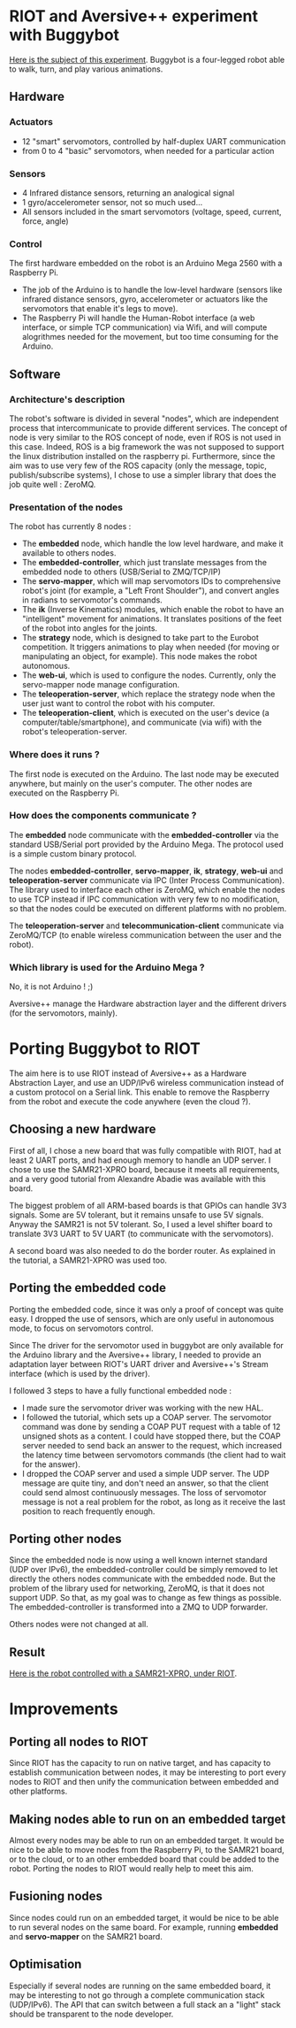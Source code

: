 # RIOT and Aversive++ experiment with Buggybot

[Here is the subject of this experiment](https://youtu.be/6bN-u-e33gY). Buggybot is a four-legged robot able to walk, turn, and play various animations.

## Hardware

### Actuators

 - 12 "smart" servomotors, controlled by half-duplex UART communication
 - from 0 to 4 "basic" servomotors, when needed for a particular action

### Sensors

 - 4 Infrared distance sensors, returning an analogical signal
 - 1 gyro/accelerometer sensor, not so much used...
 - All sensors included in the smart servomotors (voltage, speed, current, force, angle)

### Control

The first hardware embedded on the robot is an Arduino Mega 2560 with a Raspberry Pi. 

 - The job of the Arduino is to handle the low-level hardware (sensors like infrared distance sensors, gyro, accelerometer or actuators like the servomotors that enable it's legs to move).
 - The Raspberry Pi will handle the Human-Robot interface (a web interface, or simple TCP communication) via Wifi, and will compute alogrithmes needed for the movement, but too time consuming for the Arduino.

## Software

### Architecture's description

The robot's software is divided in several "nodes", which are independent process that intercommunicate to provide different services. The concept of node is very similar to the ROS concept of node, even if ROS is not used in this case. Indeed, ROS is a big framework the was not supposed to support the linux distribution installed on the raspberry pi. Furthermore, since the aim was to use very few of the ROS capacity (only the message, topic, publish/subscribe systems), I chose to use a simpler library that does the job quite well : ZeroMQ.

### Presentation of the nodes

The robot has currently 8 nodes : 
 - The **embedded** node, which handle the low level hardware, and make it available to others nodes.
 - The **embedded-controller**, which just translate messages from the embedded node to others (USB/Serial to ZMQ/TCP/IP)
 - The **servo-mapper**, which will map servomotors IDs to comprehensive robot's joint (for example, a "Left Front Shoulder"), and convert angles in radians to servomotor's commands.
 - The **ik** (Inverse Kinematics) modules, which enable the robot to have an "intelligent" movement for animations. It translates positions of the feet of the robot into angles for the joints.
 - The **strategy** node, which is designed to take part to the Eurobot competition. It triggers animations to play when needed (for moving or manipulating an object, for example). This node makes the robot autonomous.
 - The **web-ui**, which is used to configure the nodes. Currently, only the servo-mapper node manage configuration.
 - The **teleoperation-server**, which replace the strategy node when the user just want to control the robot with his computer.
 - The **teleoperation-client**, which is executed on the user's device (a computer/table/smartphone), and communicate (via wifi) with the robot's teleoperation-server.

### Where does it runs ?

The first node is executed on the Arduino.
The last node may be executed anywhere, but mainly on the user's computer.
The other nodes are executed on the Raspberry Pi.

### How does the components communicate ?

The **embedded** node communicate with the **embedded-controller** via the standard USB/Serial port provided by the Arduino Mega. The protocol used is a simple custom binary protocol.

The nodes **embedded-controller**, **servo-mapper**, **ik**, **strategy**, **web-ui** and **teleoperation-server** communicate via IPC (Inter Process Communication). The library used to interface each other is ZeroMQ, which enable the nodes to use TCP instead if IPC communication with very few to no modification, so that the nodes could be executed on different platforms with no problem.

The **teleoperation-server** and **telecommunication-client** communicate via ZeroMQ/TCP (to enable wireless communication between the user and the robot).

### Which library is used for the Arduino Mega ?

No, it is not Arduino ! ;)

Aversive++ manage the Hardware abstraction layer and the different drivers (for the servomotors, mainly).

# Porting Buggybot to RIOT

The aim here is to use RIOT instead of Aversive++ as a Hardware Abstraction Layer, and use an UDP/IPv6 wireless communication instead of a custom protocol on a Serial link. This enable to remove the Raspberry from the robot and execute the code anywhere (even the cloud ?).

## Choosing a new hardware

First of all, I chose a new board that was fully compatible with RIOT, had at least 2 UART ports, and had enough memory to handle an UDP server. I chose to use the SAMR21-XPRO board, because it meets all requirements, and a very good tutorial from Alexandre Abadie was available with this board.

The biggest problem of all ARM-based boards is that GPIOs can handle 3V3 signals. Some are 5V tolerant, but it remains unsafe to use 5V signals. Anyway the SAMR21 is not 5V tolerant. So, I used a level shifter board to translate 3V3 UART to 5V UART (to communicate with the servomotors).

A second board was also needed to do the border router. As explained in the tutorial, a SAMR21-XPRO was used too.

## Porting the embedded code

Porting the embedded code, since it was only a proof of concept was quite easy. I dropped the use of sensors, which are only useful in autonomous mode, to focus on servomotors control.

Since The driver for the servomotor used in buggybot are only available for the Arduino library and the Aversive++ library, I needed to provide an adaptation layer between RIOT's UART driver and Aversive++'s Stream interface (which is used by the driver).

I followed 3 steps to have a fully functional embedded node : 
 - I made sure the servomotor driver was working with the new HAL.
 - I followed the tutorial, which sets up a COAP server. The servomotor command was done by sending a COAP PUT request with a table of 12 unsigned shots as a content. I could have stopped there, but the COAP server needed to send back an answer to the request, which increased the latency time between servomotors commands (the client had to wait for the answer).
 - I dropped the COAP server and used a simple UDP server. The UDP message are quite tiny, and don't need an answer, so that the client could send almost continuously messages. The loss of servomotor message is not a real problem for the robot, as long as it receive the last position to reach frequently enough.

## Porting other nodes

Since the embedded node is now using a well known internet standard (UDP over IPv6), the embedded-controller could be simply removed to let directly the others nodes communicate with the embedded node. But the problem of the library used for networking, ZeroMQ, is that it does not support UDP. So that, as my goal was to change as few things as possible. The embedded-controller is transformed into a ZMQ to UDP forwarder.

Others nodes were not changed at all.

## Result

[Here is the robot controlled with a SAMR21-XPRO, under RIOT](https://youtu.be/J5Ogdffptdg).

# Improvements

## Porting all nodes to RIOT

Since RIOT has the capacity to run on native target, and has capacity to establish communication between nodes, it may be interesting to port every nodes to RIOT and then unify the communication between embedded and other platforms.

## Making nodes able to run on an embedded target

Almost every nodes may be able to run on an embedded target. It would be nice to be able to move nodes from the Raspberry Pi, to the SAMR21 board, or to the cloud, or to an other embedded board that could be added to the robot. Porting the nodes to RIOT would really help to meet this aim.

## Fusioning nodes

Since nodes could run on an embedded target, it would be nice to be able to run several nodes on the same board. For example, running **embedded** and **servo-mapper** on the SAMR21 board.

## Optimisation

Especially if several nodes are running on the same embedded board, it may be interesting to not go through a complete communication stack (UDP/IPv6). The API that can switch between a full stack an a "light" stack should be transparent to the node developer.
